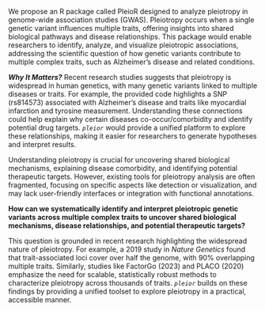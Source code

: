 We propose an R package called PleioR designed to analyze pleiotropy in genome-wide association studies (GWAS). Pleiotropy occurs when a single genetic variant influences multiple traits, offering insights into shared biological pathways and disease relationships. This package would enable researchers to identify, analyze, and visualize pleiotropic associations, addressing the scientific question of how genetic variants contribute to multiple complex traits, such as Alzheimer’s disease and related conditions.

***Why It Matters?*** Recent research studies suggests that pleiotropy is widespread in human genetics, with many genetic variants linked to multiple diseases or traits. For example, the provided code highlights a SNP (rs814573) associated with Alzheimer’s disease and traits like myocardial infarction and tyrosine measurement. Understanding these connections could help explain why certain diseases co-occur/comorbidity and identify potential drug targets. *`pleior`* would provide a unified platform to explore these relationships, making it easier for researchers to generate hypotheses and interpret results.

Understanding pleiotropy is crucial for uncovering shared biological mechanisms, explaining disease comorbidity, and identifying potential therapeutic targets. However, existing tools for pleiotropy analysis are often fragmented, focusing on specific aspects like detection or visualization, and may lack user-friendly interfaces or integration with functional annotations.

**How can we systematically identify and interpret pleiotropic genetic variants across multiple complex traits to uncover shared biological mechanisms, disease relationships, and potential therapeutic targets?**

This question is grounded in recent research highlighting the widespread nature of pleiotropy. For example, a 2019 study in *Nature Genetics* found that trait-associated loci cover over half the genome, with 90% overlapping multiple traits. Similarly, studies like FactorGo (2023) and PLACO (2020) emphasize the need for scalable, statistically robust methods to characterize pleiotropy across thousands of traits. *`pleior`* builds on these findings by providing a unified toolset to explore pleiotropy in a practical, accessible manner.
